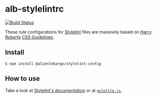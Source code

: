 # alb-stylelintrc

[![Build Status](https://travis-ci.org/alienlebarge/stylelint-config.svg?branch=master)](https://travis-ci.org/alienlebarge/stylelint-config)

These rule configurations for [Stylelint](http://stylelint.io/) files are massively based on [Harry Roberts](https://twitter.com/csswizardry) [CSS Guidelines](http://cssguidelin.es/).

## Install

```
$ npm install @alienlebarge/stylelint-config
```

## How to use

Take a look at [Stylelint's documentation](http://stylelint.io/user-guide/) or at [`gulpfile.js`](/gulpfile.js).
